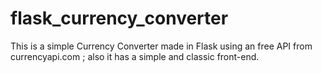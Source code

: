 # flask_currency_converter
This is a simple Currency Converter made in Flask using an free API from currencyapi.com ; also it has a simple and classic front-end.
